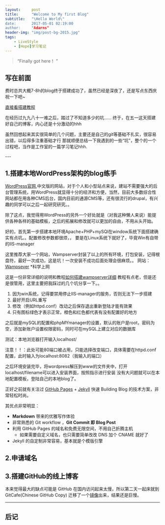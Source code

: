```yaml
---
layout:     post
title:      "Welcome to My first Blog"
subtitle:   "\Hello World\"
date:       2017-05-01 02:19:00
author:     "Adarns"
header-img: "img/post-bg-2015.jpg"
tags:
    - LiveStyle
    - [Hope]学习笔记
---
```


> “Finally got here！ ”


## 写在前面

费时总共大概7-8h的blog终于搭建成功了，虽然已经是深夜了，还是写点东西庆祝一下吧~

[直接看搭建教程](#build)

在经历过九九八十一难之后，踏过了不知道多少的坑......
终于，在五一这天搭建好自己的博客，内心还是十分激动的hhh

虽然回想起来其实很简单的几个问题，主要还是自己的git等基础不扎实，很容易出错，以后得多注重基础才行
那就顺便总结一下我遇到的一些“坑”，整个的一个过程吧，当作是工作室的一篇学习笔记hhh.


<p id = "build"></p>
---

## 1.搭建本地WordPress架构的blog练手
 
[WordPress官网](https://cn.wordpress.org/),中文版的网站，对于个人和小型站点来说，建站不需要强大的后台管理系统，用WordPress就显得十分的经济和方便，当然，目前大多数综合性网站都在用各种CMS后台，国内目前的通源CMS等，还有很流行的drupal，有兴趣的同学可以之后一起研究研究。。

除了这点，我觉得用WordPress的另外一个好处就是（对我这种懒人来说）能提供各种各样的基础模板，之后的拓展和修改就可以更加的自由，不用从头开始。

好的，首先第一步搭建本地环境Apache+PHP+mySQl在window系统下面搭建确实有点坑。。配置修改参数都很烦，，
要是在Linux系统下就好了，毕竟Win有自带的IIS-manager

这里推荐大家一个网站，Wampserver封装了以上的所有环境，打包安装，记得根盘符，最好一次成功，这是坑！一次安装不成功后面处理会很麻烦。。
网站：[Wampsever](www.wampserver.com/) *科学上网

这是一份非常详细的说明和教程[如何搭建wampserver详细](http://www.360doc.com/content/13/1113/09/426480_328813961.shtml)
教程有点老，但是还是很管用，这里主要把我踩过的几个坑分享一下。。

1. 因为win系统，记得要禁用停止IIS-manager的服务，否则无法下一步搭建
2. 最好开启URL重写
3. 修改（例如httpd.conf）改动之后保存退出重新登陆才能有效果
4. 只有图标绿色才表示正常，橙色和红色都代表有没有配置好的地方

之后就是mySQL的配置和phpMYmanager的设置，默认的账户是root，密码为空，添加新账户设置权限密码，同时可在mySQL上建立对应的数据库

测试：本地浏览器打开输入localhost/

注意！！：此处可能80端口被占用，只能选择改变端口，具体需要在httpd.conf配置，此时输入为localhost:8082（我输入的端口）

之后环境安装完毕，将wordpress解压到www的文件夹中，打开localhost/filename可以进入安装界面，按照指示进行安装
没有大问题就可以在本地配置模板，登陆自己的本地blog了。


正好之前就有关注过 [GitHub Pages](https://pages.github.com/) + [Jekyll](http://jekyllrb.com/) 快速 Building Blog 的技术方案，非常轻松时尚。

其优点非常明显：

* **Markdown** 带来的优雅写作体验
* 非常熟悉的 Git workflow ，**Git Commit 即 Blog Post**
* 利用 GitHub Pages 的域名和免费无限空间，不用自己折腾主机
	* 如果需要自定义域名，也只需要简单改改 DNS 加个 CNAME 就好了
* Jekyll 的自定制非常容易，基本就是个模版引擎

## 2.申请域名
## 3.搭建GitHub的线上博客
本来觉得最大的缺点可能是 GitHub 在国内访问起来太慢，所以第二天一起床就到 GitCafe(Chinese GitHub Copy) 迁移了一个[镜像](http://huxpro.gitcafe.io)出来，结果还是巨慢。




---



## 后记
